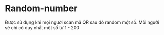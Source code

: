 # Random-number
Được sử dụng khi mọi người scan mã QR sau đó random một số. Mỗi người sẽ chỉ có duy nhất một số từ 1 - 200
